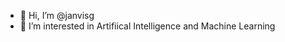 - 👋 Hi, I’m @janvisg
- 👀 I’m interested in Artifiical Intelligence and Machine Learning

<!---
janvisg/janvisg is a ✨ special ✨ repository because its `README.md` (this file) appears on your GitHub profile.
You can click the Preview link to take a look at your changes.
--->
